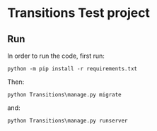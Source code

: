 # Transitions Test project

## Run

In order to run the code, first run:

```python -m pip install -r requirements.txt```

Then:

```python Transitions\manage.py migrate```

and:

```python Transitions\manage.py runserver```
